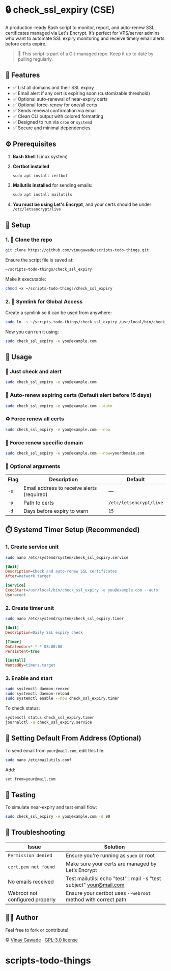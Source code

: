 # 🔒 check_ssl_expiry (CSE)

A production-ready Bash script to monitor, report, and auto-renew SSL certificates managed via Let's Encrypt. It’s perfect for VPS/server admins who want to automate SSL expiry monitoring and receive timely email alerts before certs expire.

> 📁 This script is part of a Git-managed repo. Keep it up to date by pulling regularly.

## 📌 Features

* ✅ List all domains and their SSL expiry
* ✅ Email alert if any cert is expiring soon (customizable threshold)
* ✅ Optional auto-renewal of near-expiry certs
* ✅ Optional force-renew for one/all certs
* ✅ Sends renewal confirmation via email
* ✅ Clean CLI output with colored formatting
* ✅ Designed to run via `cron` or `systemd`
* ✅ Secure and minimal dependencies

## ⚙️ Prerequisites

1. **Bash Shell** (Linux system)
2. **Certbot installed**

   ```bash
   sudo apt install certbot
   ```

3. **Mailutils installed** for sending emails:

   ```bash
   sudo apt install mailutils
   ```

4. **You must be using Let's Encrypt**, and your certs should be under `/etc/letsencrypt/live`

## 🧰 Setup

### 1. 📁 Clone the repo

```bash
git clone https://github.com/vinugawade/scripts-todo-things.git
```

Ensure the script file is saved at:

```bash
~/scripts-todo-things/check_ssl_expiry
```

Make it executable:

```bash
chmod +x ~/scripts-todo-things/check_ssl_expiry
```

### 2. 🔗 Symlink for Global Access

Create a symlink so it can be used from anywhere:

```bash
sudo ln -s ~/scripts-todo-things/check_ssl_expiry /usr/local/bin/check_ssl_expiry
```

Now you can run it using:

```bash
sudo check_ssl_expiry -e you@example.com
```

## 🚀 Usage

### 🔎 Just check and alert

```bash
sudo check_ssl_expiry -e you@example.com
```

### 🔁 Auto-renew expiring certs (Default alert before 15 days)

```bash
sudo check_ssl_expiry -e you@example.com --auto
```

### ♻️ Force renew all certs

```bash
sudo check_ssl_expiry -e you@example.com --now
```

### 🎯 Force renew specific domain

```bash
sudo check_ssl_expiry -e you@example.com --now=yourdomain.com
```

### 📁 Optional arguments

| Flag        | Description                              | Default                         |
|-------------|------------------------------------------|---------------------------------|
| `-e`        | Email address to receive alerts (required) | —                               |
| `-p`        | Path to certs                            | `/etc/letsencrypt/live`        |
| `-d`        | Days before expiry to warn               | `15`                            |

## ⏱️ Systemd Timer Setup (Recommended)

### 1. Create service unit

```bash
sudo nano /etc/systemd/system/check_ssl_expiry.service
```

```ini
[Unit]
Description=Check and auto-renew SSL certificates
After=network.target

[Service]
ExecStart=/usr/local/bin/check_ssl_expiry -e you@example.com --auto
User=root
```

### 2. Create timer unit

```bash
sudo nano /etc/systemd/system/check_ssl_expiry.timer
```

```ini
[Unit]
Description=Daily SSL expiry check

[Timer]
OnCalendar=*-*-* 08:00:00
Persistent=true

[Install]
WantedBy=timers.target
```

### 3. Enable and start

```bash
sudo systemctl daemon-reexec
sudo systemctl daemon-reload
sudo systemctl enable --now check_ssl_expiry.timer
```

To check status:

```bash
systemctl status check_ssl_expiry.timer
journalctl -u check_ssl_expiry.service
```

## 🧧 Setting Default From Address (Optional)

To send email from `your@mail.com`, edit this file:

```bash
sudo nano /etc/mailutils.conf
```

Add:

```txt
set from=your@mail.com
```

## 🧪 Testing

To simulate near-expiry and test email flow:

```bash
sudo check_ssl_expiry -e you@example.com -d 90
```

## 🧯 Troubleshooting

| Issue                            | Solution                                                                 |
|----------------------------------|--------------------------------------------------------------------------|
| `Permission denied`              | Ensure you're running as `sudo` or root                                  |
| `cert.pem not found`             | Make sure your certs are managed by Let’s Encrypt                       |
| No emails received               | Test mailutils: echo "test" \| mail -s "test subject" <your@mail.com>              |
| Webroot not configured properly | Ensure your certbot uses `--webroot` method with correct path            |

## 👨‍🔧 Author

Feel free to fork or contribute!

© [Vinay Gawade](https://github.com/vinugawade) · [GPL-3.0 license](LICENSE)
# scripts-todo-things
